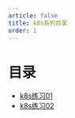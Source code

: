 ```yaml
---
article: false
title: k8s系列目录
order: 1
---
```


# 目录

- [k8s练习01](k8s练习01.md)
- [k8s练习02](k8s练习02.md)
